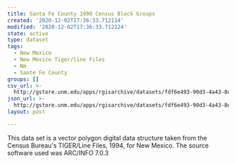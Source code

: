 ```yaml
---
title: Santa Fe County 1990 Census Block Groups
created: '2020-12-02T17:36:33.712114'
modified: '2020-12-02T17:36:33.712124'
state: active
type: dataset
tags:
  - New Mexico
  - New Mexico Tiger/line Files
  - Nm
  - Sante Fe County
groups: []
csv_url: >-
  http://gstore.unm.edu/apps/rgisarchive/datasets/fdf6e493-90d3-4a43-8e93-d6fbbc837836/tlf449shp.derived.csv
json_url: >-
  http://gstore.unm.edu/apps/rgisarchive/datasets/fdf6e493-90d3-4a43-8e93-d6fbbc837836/tlf449shp.derived.json
layout: post

---
```

This data set is a vector polygon digital data structure taken from the Census
				Bureau's TIGER/Line Files, 1994, for New Mexico. The source software used was
				ARC/INFO 7.0.3

